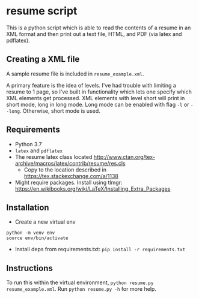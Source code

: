 # resume script

This is a python script which is able to read the contents of a resume in an XML format and then print out a text file, HTML, and PDF (via latex and pdflatex).

## Creating a XML file

A sample resume file is included in `resume_example.xml`.

A primary feature is the idea of levels. I've had trouble with limiting a resume to 1 page, so I've built in functionality which lets one specify which XML elements get processed.  XML elements with level short will print in short mode, long in long mode.  Long mode can be enabled with flag `-l` or `--long`.  Otherwise, short mode is used.


## Requirements
* Python 3.7
* `latex` and `pdflatex`
* The resume latex class located http://www.ctan.org/tex-archive/macros/latex/contrib/resume/res.cls
  * Copy to the location described in https://tex.stackexchange.com/a/1138
* Might require packages.  Install using tlmgr: https://en.wikibooks.org/wiki/LaTeX/Installing_Extra_Packages

## Installation

* Create a new virtual env
```
python -m venv env
source env/bin/activate
```
* Install deps from requirements.txt: `pip install -r requirements.txt`


## Instructions
To run this within the virtual environment, `python resume.py resume_example.xml`.
Run `python resume.py -h` for more help.
